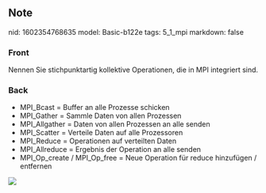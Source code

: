## Note
nid: 1602354768635
model: Basic-b122e
tags: 5_1_mpi
markdown: false

### Front
Nennen Sie stichpunktartig kollektive Operationen, die in MPI integriert sind.

### Back
<ul>
<li>MPI_Bcast = Buffer an alle Prozesse schicken</li>
<li>MPI_Gather = Sammle Daten von allen Prozessen</li>
<li>MPI_Allgather = Daten von allen Prozessen an alle senden</li>
<li>MPI_Scatter = Verteile Daten auf alle Prozessoren</li>
<li>MPI_Reduce = Operationen auf verteilten Daten</li>
<li>MPI_Allreduce = Ergebnis der Operation an alle senden</li>
<li>MPI_Op_create / MPI_Op_free = Neue Operation für reduce hinzufügen / entfernen</li></ul><div><img src="paste-33c52ff927959ac5429ec77bbe72597e210b9053.jpg">
</div>
